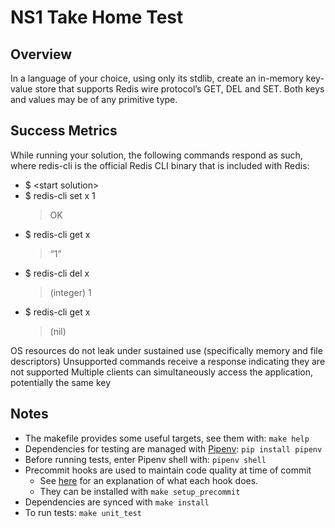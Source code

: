 # NS1 Take Home Test

## Overview
In a language of your choice, using only its stdlib, create an in-memory key-value store that supports Redis wire protocol’s GET, DEL and SET. Both keys and values may be of any primitive type.

## Success Metrics
While running your solution, the following commands respond as such, where redis-cli is the official Redis CLI binary that is included with Redis:
* $ \<start solution\>
* $ redis-cli set x 1
    > OK
* $ redis-cli get x
     > “1”
* $ redis-cli del x
    > (integer) 1
* $ redis-cli get x
    > (nil)

OS resources do not leak under sustained use (specifically memory and file descriptors)
Unsupported commands receive a response indicating they are not supported
Multiple clients can simultaneously access the application, potentially the same key


## Notes
* The makefile provides some useful targets, see them with: `make help`
* Dependencies for testing are managed with [Pipenv](https://realpython.com/pipenv-guide/): `pip install pipenv`
* Before running tests, enter Pipenv shell with: `pipenv shell`
* Precommit hooks are used to maintain code quality at time of commit
    * See [here](https://pre-commit.com/hooks.html) for an explanation of what each hook does.
    * They can be installed with `make setup_precommit`
* Dependencies are synced with `make install`
* To run tests: `make unit_test`
